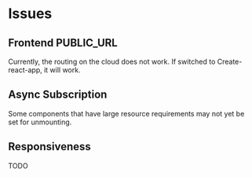 # Issues

## Frontend PUBLIC_URL

Currently, the routing on the cloud does not work. If switched to Create-react-app, it will work.

## Async Subscription

Some components that have large resource requirements may not yet be set for unmounting.

## Responsiveness

TODO
